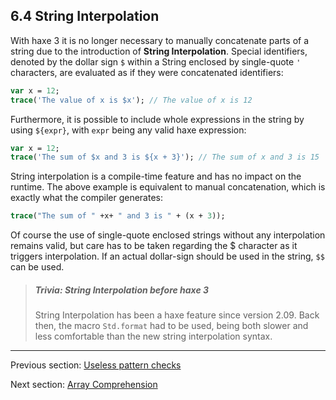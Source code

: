## 6.4 String Interpolation

With haxe 3 it is no longer necessary to manually concatenate parts of a string due to the introduction of **String Interpolation**. Special identifiers, denoted by the dollar sign `$` within a String enclosed by single-quote `'` characters, are evaluated as if they were concatenated identifiers:

```haxe
var x = 12;
trace('The value of x is $x'); // The value of x is 12
```
Furthermore, it is possible to include whole expressions in the string by using `${expr}`, with `expr` being any valid haxe expression:

```haxe
var x = 12;
trace('The sum of $x and 3 is ${x + 3}'); // The sum of x and 3 is 15
``` 
String interpolation is a compile-time feature and has no impact on the runtime. The above example is equivalent to manual concatenation, which is exactly what the compiler generates:

```haxe
trace("The sum of " +x+ " and 3 is " + (x + 3));
```
Of course the use of single-quote enclosed strings without any interpolation remains valid, but care has to be taken regarding the $ character as it triggers interpolation. If an actual dollar-sign should be used in the string, `$$` can be used.

> ##### Trivia: String Interpolation before haxe 3
>
> String Interpolation has been a haxe feature since version 2.09. Back then, the macro `Std.format` had to be used, being both slower and less comfortable than the new string interpolation syntax.

---

Previous section: [Useless pattern checks](useless_pattern_checks.md)

Next section: [Array Comprehension](array_comprehension.md)